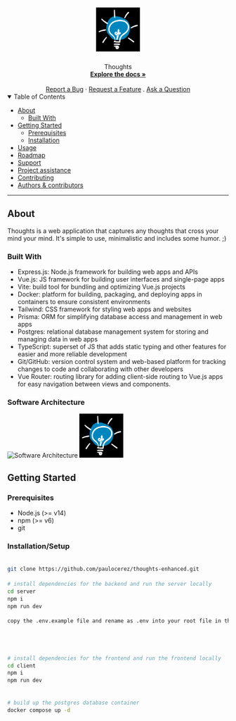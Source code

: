 <h1 align="center">
  <a href="https://github.com/paulocerez/thoughts-enhanced">
    <!-- Please provide path to your logo here -->
    <img src="./public/thoughts_logo.png" alt="Logo" width="100" height="100">
  </a>
</h1>

<div align="center">
  Thoughts
  <br />
  <a href="#about"><strong>Explore the docs »</strong></a>
  <br />
  <br />
  <a href="https://github.com/paulocerez/thoughts-enhanced/issues/new?assignees=&labels=bug&template=01_BUG_REPORT.md&title=bug%3A+">Report a Bug</a>
  ·
  <a href="https://github.com/paulocerez/thoughts-enhanced/issues/new?assignees=&labels=enhancement&template=02_FEATURE_REQUEST.md&title=feat%3A+">Request a Feature</a>
  .
  <a href="https://github.com/paulocerez/thoughts-enhanced/issues/new?assignees=&labels=question&template=04_SUPPORT_QUESTION.md&title=support%3A+">Ask a Question</a>
</div>

<details open="open">
<summary>Table of Contents</summary>

- [About](#about)
  - [Built With](#built-with)
- [Getting Started](#getting-started)
  - [Prerequisites](#prerequisites)
  - [Installation](#installation)
- [Usage](#usage)
- [Roadmap](#roadmap)
- [Support](#support)
- [Project assistance](#project-assistance)
- [Contributing](#contributing)
- [Authors & contributors](#authors--contributors)

</details>

---

## About

Thoughts is a web application that captures any thoughts that cross your mind your mind. It's simple to use, minimalistic and includes some humor. ;)

### Built With

- Express.js: Node.js framework for building web apps and APIs
- Vue.js: JS framework for building user interfaces and single-page apps
- Vite: build tool for bundling and optimizing Vue.js projects
- Docker: platform for building, packaging, and deploying apps in containers to ensure consistent environments
- Tailwind: CSS framework for styling web apps and websites
- Prisma: ORM for simplifying database access and management in web apps
- Postgres: relational database management system for storing and managing data in web apps
- TypeScript: superset of JS that adds static typing and other features for easier and more reliable development
- Git/GitHub: version control system and web-based platform for tracking changes to code and collaborating with other developers
- Vue Router: routing library for adding client-side routing to Vue.js apps for easy navigation between views and components.

### Software Architecture

<img src="./dist/assets/thoughts_architecture.jpg" alt="Software Architecture" width="" height="">
<img src="./public/thoughts_logo.png" alt="Logo" width="100" height="100">

## Getting Started

### Prerequisites

- Node.js (>= v14)
- npm (>= v6)
- git

### Installation/Setup

```bash

git clone https://github.com/paulocerez/thoughts-enhanced.git

# install dependencies for the backend and run the server locally
cd server
npm i
npm run dev

copy the .env.example file and rename as .env into your root file in the server folder




# install dependencies for the frontend and run the frontend locally
cd client
npm i
npm run dev


# build up the postgres database container
docker compose up -d

```
